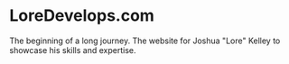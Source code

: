 # LoreDevelops.com
The beginning of a long journey. The website for Joshua "Lore" Kelley to showcase his skills and expertise.
